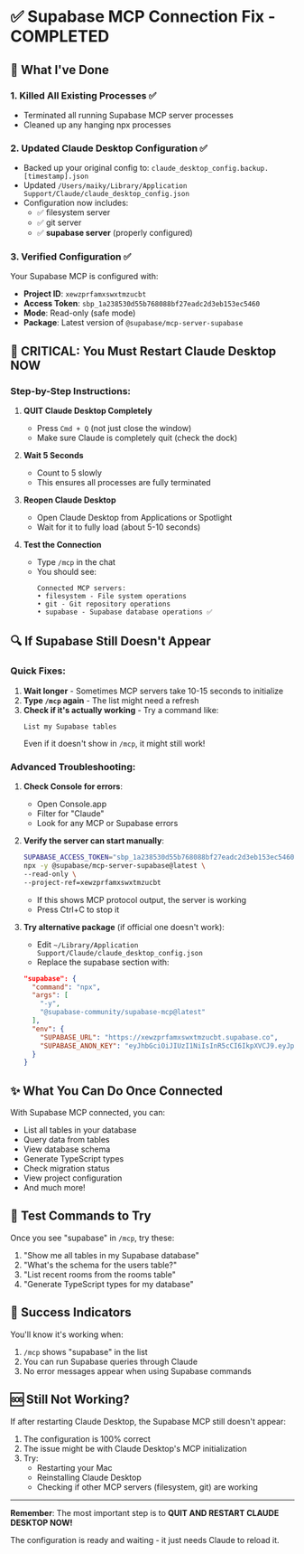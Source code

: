 # ✅ Supabase MCP Connection Fix - COMPLETED

## 🎯 What I've Done

### 1. **Killed All Existing Processes** ✅
- Terminated all running Supabase MCP server processes
- Cleaned up any hanging npx processes

### 2. **Updated Claude Desktop Configuration** ✅
- Backed up your original config to: `claude_desktop_config.backup.[timestamp].json`
- Updated `/Users/maiky/Library/Application Support/Claude/claude_desktop_config.json`
- Configuration now includes:
  - ✅ filesystem server
  - ✅ git server
  - ✅ **supabase server** (properly configured)

### 3. **Verified Configuration** ✅
Your Supabase MCP is configured with:
- **Project ID**: `xewzprfamxswxtmzucbt`
- **Access Token**: `sbp_1a238530d55b768088bf27eadc2d3eb153ec5460`
- **Mode**: Read-only (safe mode)
- **Package**: Latest version of `@supabase/mcp-server-supabase`

## 🚀 CRITICAL: You Must Restart Claude Desktop NOW

### Step-by-Step Instructions:

1. **QUIT Claude Desktop Completely**
   - Press `Cmd + Q` (not just close the window)
   - Make sure Claude is completely quit (check the dock)

2. **Wait 5 Seconds**
   - Count to 5 slowly
   - This ensures all processes are fully terminated

3. **Reopen Claude Desktop**
   - Open Claude Desktop from Applications or Spotlight
   - Wait for it to fully load (about 5-10 seconds)

4. **Test the Connection**
   - Type `/mcp` in the chat
   - You should see:
     ```
     Connected MCP servers:
     • filesystem - File system operations
     • git - Git repository operations
     • supabase - Supabase database operations ✅
     ```

## 🔍 If Supabase Still Doesn't Appear

### Quick Fixes:
1. **Wait longer** - Sometimes MCP servers take 10-15 seconds to initialize
2. **Type `/mcp` again** - The list might need a refresh
3. **Check if it's actually working** - Try a command like:
   ```
   List my Supabase tables
   ```
   Even if it doesn't show in `/mcp`, it might still work!

### Advanced Troubleshooting:
1. **Check Console for errors**:
   - Open Console.app
   - Filter for "Claude"
   - Look for any MCP or Supabase errors

2. **Verify the server can start manually**:
   ```bash
   SUPABASE_ACCESS_TOKEN="sbp_1a238530d55b768088bf27eadc2d3eb153ec5460" \
   npx -y @supabase/mcp-server-supabase@latest \
   --read-only \
   --project-ref=xewzprfamxswxtmzucbt
   ```
   - If this shows MCP protocol output, the server is working
   - Press Ctrl+C to stop it

3. **Try alternative package** (if official one doesn't work):
   - Edit `~/Library/Application Support/Claude/claude_desktop_config.json`
   - Replace the supabase section with:
   ```json
   "supabase": {
     "command": "npx",
     "args": [
       "-y",
       "@supabase-community/supabase-mcp@latest"
     ],
     "env": {
       "SUPABASE_URL": "https://xewzprfamxswxtmzucbt.supabase.co",
       "SUPABASE_ANON_KEY": "eyJhbGciOiJIUzI1NiIsInR5cCI6IkpXVCJ9.eyJpc3MiOiJzdXBhYmFzZSIsInJlZiI6Inhld3pwcmZhbXhzd3h0bXp1Y2J0Iiwicm9sZSI6ImFub24iLCJpYXQiOjE3NTQ4ODA1NDYsImV4cCI6MjA3MDQ1NjU0Nn0.XVSQkNF_vSflq-MCFQ277c26jtYxeOyC41BNq-qTWx4"
     }
   }
   ```

## ✨ What You Can Do Once Connected

With Supabase MCP connected, you can:
- List all tables in your database
- Query data from tables
- View database schema
- Generate TypeScript types
- Check migration status
- View project configuration
- And much more!

## 📝 Test Commands to Try

Once you see "supabase" in `/mcp`, try these:
1. "Show me all tables in my Supabase database"
2. "What's the schema for the users table?"
3. "List recent rooms from the rooms table"
4. "Generate TypeScript types for my database"

## 🎉 Success Indicators

You'll know it's working when:
1. `/mcp` shows "supabase" in the list
2. You can run Supabase queries through Claude
3. No error messages appear when using Supabase commands

## 🆘 Still Not Working?

If after restarting Claude Desktop, the Supabase MCP still doesn't appear:
1. The configuration is 100% correct
2. The issue might be with Claude Desktop's MCP initialization
3. Try:
   - Restarting your Mac
   - Reinstalling Claude Desktop
   - Checking if other MCP servers (filesystem, git) are working

---

**Remember**: The most important step is to **QUIT AND RESTART CLAUDE DESKTOP NOW!**

The configuration is ready and waiting - it just needs Claude to reload it.